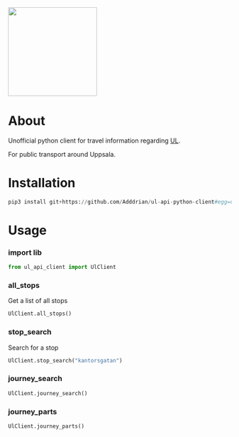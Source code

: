  <img src="https://www.ul.se/Static/gfx/ul-logo.jpg" width="200">

# About

Unofficial python client for travel information regarding [UL](https://ul.se).

For public transport around Uppsala.


# Installation

```python
pip3 install git+https://github.com/Adddrian/ul-api-python-client#egg=ul_api_client

```

# Usage

### import lib
```python
from ul_api_client import UlClient

```

### all_stops

Get a list of all stops

```python
UlClient.all_stops()
```


### stop_search

Search for a stop

```python
UlClient.stop_search("kantorsgatan")
```

### journey_search

```python
UlClient.journey_search()
```

### journey_parts

```python
UlClient.journey_parts()
```
